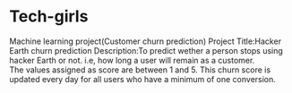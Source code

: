 # Tech-girls
Machine learning project(Customer churn prediction)
Project Title:Hacker Earth churn prediction
Description:To predict wether a person stops using hacker Earth or not.
i.e, how long a user will remain as a customer.  
The values assigned as score  are between 1 and 5.
This churn score is updated every day for all users who have a minimum of one conversion.
